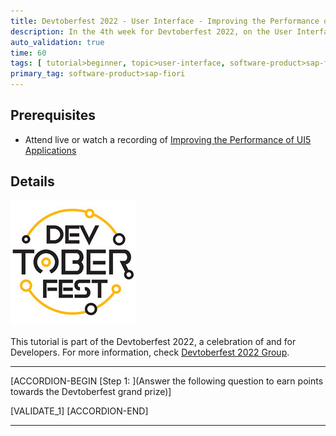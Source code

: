 ```yaml
---
title: Devtoberfest 2022 - User Interface - Improving the Performance of UI5 Applications
description: In the 4th week for Devtoberfest 2022, on the User Interface day you watched a session about *Improving the Performance of UI5 Applications*. Here we test if you have listened carefully, so go ahead and answer the question to earn extra points towards the grand prize.
auto_validation: true
time: 60
tags: [ tutorial>beginner, topic>user-interface, software-product>sap-fiori]
primary_tag: software-product>sap-fiori
---
```


## Prerequisites

- Attend live or watch a recording of [Improving the Performance of UI5 Applications](https://groups.community.sap.com/t5/devtoberfest/improving-the-performance-of-ui5-applications/ec-p/9012#M42)

## Details

![Devtoberfest](Devtoberfest.jpg)

This tutorial is part of the Devtoberfest 2022, a celebration of and for Developers. For more information, check [Devtoberfest 2022 Group](https://groups.community.sap.com/t5/devtoberfest/gh-p/Devtoberfest).

---

[ACCORDION-BEGIN [Step 1: ](Answer the following question to earn points towards the Devtoberfest grand prize)]

[VALIDATE_1]
[ACCORDION-END]

---
